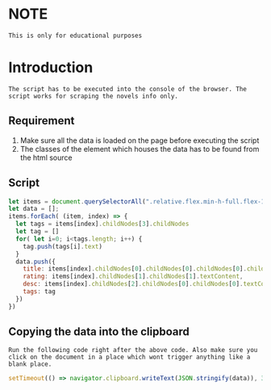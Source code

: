 # NOTE
`
    This is only for educational purposes
`

# Introduction
`
The script has to be executed into the console of the browser. The script works for scraping the novels info only.
`

## Requirement
1. Make sure all the data is loaded on the page before executing the script
2. The classes of the element which houses the data has to be found from the html source


## Script
```js
let items = document.querySelectorAll(".relative.flex.min-h-full.flex-1.flex-col.items-start.justify-start");
let data = [];
items.forEach( (item, index) => {
  let tags = items[index].childNodes[3].childNodes
  let tag = []
  for( let i=0; i<tags.length; i++) {
    tag.push(tags[i].text)
  }
  data.push({
    title: items[index].childNodes[0].childNodes[0].childNodes[0].childNodes[0].textContent,
    rating: items[index].childNodes[1].childNodes[1].textContent,
    desc: items[index].childNodes[2].childNodes[0].childNodes[0].textContent,
    tags: tag
  })
})
```

## Copying the data into the clipboard
`
Run the following code right after the above code. Also make sure you click on the document in a place which wont trigger anything like a blank place.
`
```js
setTimeout(() => navigator.clipboard.writeText(JSON.stringify(data)), 3000);
```
